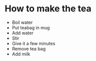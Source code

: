 How to make the tea
==================

* Boil water
* Put teabag in mug
* Add water
* Stir
* Give it a few minutes
* Remove tea bag
* Add milk